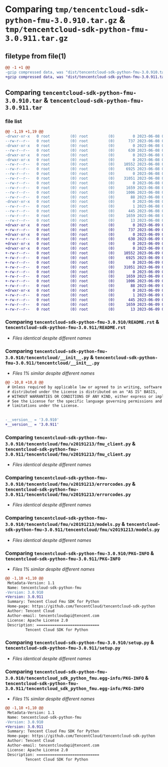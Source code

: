 # Comparing `tmp/tencentcloud-sdk-python-fmu-3.0.910.tar.gz` & `tmp/tencentcloud-sdk-python-fmu-3.0.911.tar.gz`

## filetype from file(1)

```diff
@@ -1 +1 @@
-gzip compressed data, was "dist/tencentcloud-sdk-python-fmu-3.0.910.tar", last modified: Thu Jun  8 09:11:27 2023, max compression
+gzip compressed data, was "dist/tencentcloud-sdk-python-fmu-3.0.911.tar", last modified: Fri Jun  9 02:19:33 2023, max compression
```

## Comparing `tencentcloud-sdk-python-fmu-3.0.910.tar` & `tencentcloud-sdk-python-fmu-3.0.911.tar`

### file list

```diff
@@ -1,19 +1,19 @@
-drwxr-xr-x   0 root         (0) root         (0)        0 2023-06-08 09:11:27.000000 tencentcloud-sdk-python-fmu-3.0.910/
--rw-r--r--   0 root         (0) root         (0)      737 2023-06-08 09:11:27.000000 tencentcloud-sdk-python-fmu-3.0.910/README.rst
-drwxr-xr-x   0 root         (0) root         (0)        0 2023-06-08 09:11:27.000000 tencentcloud-sdk-python-fmu-3.0.910/tencentcloud/
--rw-r--r--   0 root         (0) root         (0)      630 2023-06-08 09:11:27.000000 tencentcloud-sdk-python-fmu-3.0.910/tencentcloud/__init__.py
-drwxr-xr-x   0 root         (0) root         (0)        0 2023-06-08 09:11:27.000000 tencentcloud-sdk-python-fmu-3.0.910/tencentcloud/fmu/
-drwxr-xr-x   0 root         (0) root         (0)        0 2023-06-08 09:11:27.000000 tencentcloud-sdk-python-fmu-3.0.910/tencentcloud/fmu/v20191213/
--rw-r--r--   0 root         (0) root         (0)    10552 2023-06-08 09:11:27.000000 tencentcloud-sdk-python-fmu-3.0.910/tencentcloud/fmu/v20191213/fmu_client.py
--rw-r--r--   0 root         (0) root         (0)     6925 2023-06-08 09:11:27.000000 tencentcloud-sdk-python-fmu-3.0.910/tencentcloud/fmu/v20191213/errorcodes.py
--rw-r--r--   0 root         (0) root         (0)        0 2023-06-08 09:11:27.000000 tencentcloud-sdk-python-fmu-3.0.910/tencentcloud/fmu/v20191213/__init__.py
--rw-r--r--   0 root         (0) root         (0)    31051 2023-06-08 09:11:27.000000 tencentcloud-sdk-python-fmu-3.0.910/tencentcloud/fmu/v20191213/models.py
--rw-r--r--   0 root         (0) root         (0)        0 2023-06-08 09:11:27.000000 tencentcloud-sdk-python-fmu-3.0.910/tencentcloud/fmu/__init__.py
--rw-r--r--   0 root         (0) root         (0)     1659 2023-06-08 09:11:27.000000 tencentcloud-sdk-python-fmu-3.0.910/PKG-INFO
--rw-r--r--   0 root         (0) root         (0)     1006 2023-06-08 09:11:27.000000 tencentcloud-sdk-python-fmu-3.0.910/setup.py
--rw-r--r--   0 root         (0) root         (0)       88 2023-06-08 09:11:27.000000 tencentcloud-sdk-python-fmu-3.0.910/setup.cfg
-drwxr-xr-x   0 root         (0) root         (0)        0 2023-06-08 09:11:27.000000 tencentcloud-sdk-python-fmu-3.0.910/tencentcloud_sdk_python_fmu.egg-info/
--rw-r--r--   0 root         (0) root         (0)        1 2023-06-08 09:11:27.000000 tencentcloud-sdk-python-fmu-3.0.910/tencentcloud_sdk_python_fmu.egg-info/dependency_links.txt
--rw-r--r--   0 root         (0) root         (0)      445 2023-06-08 09:11:27.000000 tencentcloud-sdk-python-fmu-3.0.910/tencentcloud_sdk_python_fmu.egg-info/SOURCES.txt
--rw-r--r--   0 root         (0) root         (0)     1659 2023-06-08 09:11:27.000000 tencentcloud-sdk-python-fmu-3.0.910/tencentcloud_sdk_python_fmu.egg-info/PKG-INFO
--rw-r--r--   0 root         (0) root         (0)       13 2023-06-08 09:11:27.000000 tencentcloud-sdk-python-fmu-3.0.910/tencentcloud_sdk_python_fmu.egg-info/top_level.txt
+drwxr-xr-x   0 root         (0) root         (0)        0 2023-06-09 02:19:33.000000 tencentcloud-sdk-python-fmu-3.0.911/
+-rw-r--r--   0 root         (0) root         (0)      737 2023-06-09 02:19:33.000000 tencentcloud-sdk-python-fmu-3.0.911/README.rst
+drwxr-xr-x   0 root         (0) root         (0)        0 2023-06-09 02:19:33.000000 tencentcloud-sdk-python-fmu-3.0.911/tencentcloud/
+-rw-r--r--   0 root         (0) root         (0)      630 2023-06-09 02:19:33.000000 tencentcloud-sdk-python-fmu-3.0.911/tencentcloud/__init__.py
+drwxr-xr-x   0 root         (0) root         (0)        0 2023-06-09 02:19:33.000000 tencentcloud-sdk-python-fmu-3.0.911/tencentcloud/fmu/
+drwxr-xr-x   0 root         (0) root         (0)        0 2023-06-09 02:19:33.000000 tencentcloud-sdk-python-fmu-3.0.911/tencentcloud/fmu/v20191213/
+-rw-r--r--   0 root         (0) root         (0)    10552 2023-06-09 02:19:33.000000 tencentcloud-sdk-python-fmu-3.0.911/tencentcloud/fmu/v20191213/fmu_client.py
+-rw-r--r--   0 root         (0) root         (0)     6925 2023-06-09 02:19:33.000000 tencentcloud-sdk-python-fmu-3.0.911/tencentcloud/fmu/v20191213/errorcodes.py
+-rw-r--r--   0 root         (0) root         (0)        0 2023-06-09 02:19:33.000000 tencentcloud-sdk-python-fmu-3.0.911/tencentcloud/fmu/v20191213/__init__.py
+-rw-r--r--   0 root         (0) root         (0)    31051 2023-06-09 02:19:33.000000 tencentcloud-sdk-python-fmu-3.0.911/tencentcloud/fmu/v20191213/models.py
+-rw-r--r--   0 root         (0) root         (0)        0 2023-06-09 02:19:33.000000 tencentcloud-sdk-python-fmu-3.0.911/tencentcloud/fmu/__init__.py
+-rw-r--r--   0 root         (0) root         (0)     1659 2023-06-09 02:19:33.000000 tencentcloud-sdk-python-fmu-3.0.911/PKG-INFO
+-rw-r--r--   0 root         (0) root         (0)     1006 2023-06-09 02:19:33.000000 tencentcloud-sdk-python-fmu-3.0.911/setup.py
+-rw-r--r--   0 root         (0) root         (0)       88 2023-06-09 02:19:33.000000 tencentcloud-sdk-python-fmu-3.0.911/setup.cfg
+drwxr-xr-x   0 root         (0) root         (0)        0 2023-06-09 02:19:33.000000 tencentcloud-sdk-python-fmu-3.0.911/tencentcloud_sdk_python_fmu.egg-info/
+-rw-r--r--   0 root         (0) root         (0)        1 2023-06-09 02:19:33.000000 tencentcloud-sdk-python-fmu-3.0.911/tencentcloud_sdk_python_fmu.egg-info/dependency_links.txt
+-rw-r--r--   0 root         (0) root         (0)      445 2023-06-09 02:19:33.000000 tencentcloud-sdk-python-fmu-3.0.911/tencentcloud_sdk_python_fmu.egg-info/SOURCES.txt
+-rw-r--r--   0 root         (0) root         (0)     1659 2023-06-09 02:19:33.000000 tencentcloud-sdk-python-fmu-3.0.911/tencentcloud_sdk_python_fmu.egg-info/PKG-INFO
+-rw-r--r--   0 root         (0) root         (0)       13 2023-06-09 02:19:33.000000 tencentcloud-sdk-python-fmu-3.0.911/tencentcloud_sdk_python_fmu.egg-info/top_level.txt
```

### Comparing `tencentcloud-sdk-python-fmu-3.0.910/README.rst` & `tencentcloud-sdk-python-fmu-3.0.911/README.rst`

 * *Files identical despite different names*

### Comparing `tencentcloud-sdk-python-fmu-3.0.910/tencentcloud/__init__.py` & `tencentcloud-sdk-python-fmu-3.0.911/tencentcloud/__init__.py`

 * *Files 1% similar despite different names*

```diff
@@ -10,8 +10,8 @@
 # Unless required by applicable law or agreed to in writing, software
 # distributed under the License is distributed on an "AS IS" BASIS,
 # WITHOUT WARRANTIES OR CONDITIONS OF ANY KIND, either express or implied.
 # See the License for the specific language governing permissions and
 # limitations under the License.
 
 
-__version__ = '3.0.910'
+__version__ = '3.0.911'
```

### Comparing `tencentcloud-sdk-python-fmu-3.0.910/tencentcloud/fmu/v20191213/fmu_client.py` & `tencentcloud-sdk-python-fmu-3.0.911/tencentcloud/fmu/v20191213/fmu_client.py`

 * *Files identical despite different names*

### Comparing `tencentcloud-sdk-python-fmu-3.0.910/tencentcloud/fmu/v20191213/errorcodes.py` & `tencentcloud-sdk-python-fmu-3.0.911/tencentcloud/fmu/v20191213/errorcodes.py`

 * *Files identical despite different names*

### Comparing `tencentcloud-sdk-python-fmu-3.0.910/tencentcloud/fmu/v20191213/models.py` & `tencentcloud-sdk-python-fmu-3.0.911/tencentcloud/fmu/v20191213/models.py`

 * *Files identical despite different names*

### Comparing `tencentcloud-sdk-python-fmu-3.0.910/PKG-INFO` & `tencentcloud-sdk-python-fmu-3.0.911/PKG-INFO`

 * *Files 1% similar despite different names*

```diff
@@ -1,10 +1,10 @@
 Metadata-Version: 1.1
 Name: tencentcloud-sdk-python-fmu
-Version: 3.0.910
+Version: 3.0.911
 Summary: Tencent Cloud Fmu SDK for Python
 Home-page: https://github.com/TencentCloud/tencentcloud-sdk-python
 Author: Tencent Cloud
 Author-email: tencentcloudapi@tencent.com
 License: Apache License 2.0
 Description: ============================
         Tencent Cloud SDK for Python
```

### Comparing `tencentcloud-sdk-python-fmu-3.0.910/setup.py` & `tencentcloud-sdk-python-fmu-3.0.911/setup.py`

 * *Files identical despite different names*

### Comparing `tencentcloud-sdk-python-fmu-3.0.910/tencentcloud_sdk_python_fmu.egg-info/PKG-INFO` & `tencentcloud-sdk-python-fmu-3.0.911/tencentcloud_sdk_python_fmu.egg-info/PKG-INFO`

 * *Files 1% similar despite different names*

```diff
@@ -1,10 +1,10 @@
 Metadata-Version: 1.1
 Name: tencentcloud-sdk-python-fmu
-Version: 3.0.910
+Version: 3.0.911
 Summary: Tencent Cloud Fmu SDK for Python
 Home-page: https://github.com/TencentCloud/tencentcloud-sdk-python
 Author: Tencent Cloud
 Author-email: tencentcloudapi@tencent.com
 License: Apache License 2.0
 Description: ============================
         Tencent Cloud SDK for Python
```

